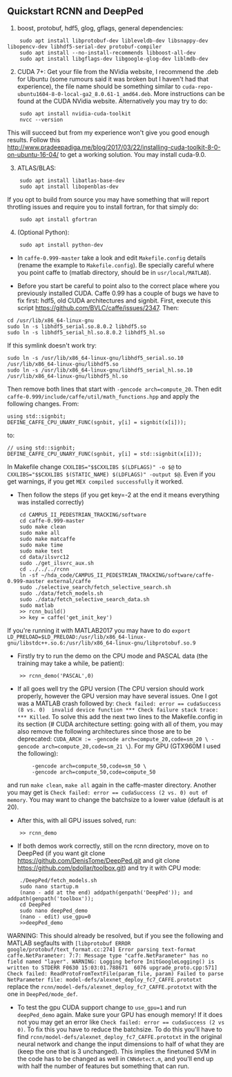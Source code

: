 ## Quickstart RCNN and DeepPed

1. boost, protobuf, hdf5, glog, gflags, general dependencies:
```
	sudo apt install libprotobuf-dev libleveldb-dev libsnappy-dev libopencv-dev libhdf5-serial-dev protobuf-compiler
	sudo apt install --no-install-recommends libboost-all-dev
	sudo apt install libgflags-dev libgoogle-glog-dev liblmdb-dev
```
2. CUDA 7+: Get your file from the NVidia website, I recommend the .deb for Ubuntu (some rumours said it was broken but I haven't had that experience), the file name should be something similar to
`cuda-repo-ubuntu1604-8-0-local-ga2_8.0.61-1_amd64.deb`. More instructions can be found at the CUDA NVidia website. Alternatively you may try to do:
```
	sudo apt install nvidia-cuda-toolkit
	nvcc --version
```
This will succeed but from my experience won't give you good enough results. Follow this http://www.pradeepadiga.me/blog/2017/03/22/installing-cuda-toolkit-8-0-on-ubuntu-16-04/ to get a working solution. You may install cuda-9.0.

3. ATLAS/BLAS:
```
	sudo apt install libatlas-base-dev
	sudo apt install libopenblas-dev
```
If you opt to build from source you may have something that will report throtling issues and require you to install fortran, for that simply do:
```
	sudo apt install gfortran
```
4. (Optional Python):
```
	sudo apt install python-dev
```
* In `caffe-0.999-master` take a look and edit `Makefile.config` details (rename the example to `Makefile.config`). Be specially careful where you point caffe to (matlab directory, should be in `usr/local/MATLAB`).

* Before you start be careful to point also to the correct place where you previously installed CUDA. Caffe 0.99 has a couple of bugs we have to fix first: hdf5, old CUDA architectures and signbit. First, execute this script https://github.com/BVLC/caffe/issues/2347. Then:
```
cd /usr/lib/x86_64-linux-gnu
sudo ln -s libhdf5_serial.so.8.0.2 libhdf5.so
sudo ln -s libhdf5_serial_hl.so.8.0.2 libhdf5_hl.so
```
If this symlink doesn't work try:
```
sudo ln -s /usr/lib/x86_64-linux-gnu/libhdf5_serial.so.10 /usr/lib/x86_64-linux-gnu/libhdf5.so
sudo ln -s /usr/lib/x86_64-linux-gnu/libhdf5_serial_hl.so.10 /usr/lib/x86_64-linux-gnu/libhdf5_hl.so
```
Then remove both lines that start with `-gencode arch=compute_20`.
Then edit `caffe-0.999/include/caffe/util/math_functions.hpp` and apply the following changes. From:
```
using std::signbit;
DEFINE_CAFFE_CPU_UNARY_FUNC(sgnbit, y[i] = signbit(x[i])); 
```
to:
```
// using std::signbit;
DEFINE_CAFFE_CPU_UNARY_FUNC(sgnbit, y[i] = std::signbit(x[i]));
```
In Makefile change `CXXLIBS="$$CXXLIBS $(LDFLAGS)" -o $@` to `CXXLIBS="$$CXXLIBS $(STATIC_NAME) $(LDFLAGS)" -output $@`. Even if you get warnings, if you get `MEX compiled successfully` it worked.

* Then follow the steps (if you get key=-2 at the end it means everything was installed correctly)
```
	cd CAMPUS_II_PEDESTRIAN_TRACKING/software
	cd caffe-0.999-master
	sudo make clean
	sudo make all
	sudo make matcaffe
	sudo make time
	sudo make test
	cd data/ilsvrc12
	sudo ./get_ilsvrc_aux.sh
	cd ../../../rcnn
	ln -sf ~/hda_code/CAMPUS_II_PEDESTRIAN_TRACKING/software/caffe-0.999-master external/caffe
	sudo ./selective_search/fetch_selective_search.sh
	sudo ./data/fetch_models.sh
	sudo ./data/fetch_selective_search_data.sh
	sudo matlab
	>> rcnn_build()
	>> key = caffe('get_init_key')
```
If you're running it with MATLAB2017 you may have to do ```export LD_PRELOAD=$LD_PRELOAD:/usr/lib/x86_64-linux-gnu/libstdc++.so.6:/usr/lib/x86_64-linux-gnu/libprotobuf.so.9```

* Firstly try to run the demo on the CPU mode and PASCAL data (the training may take a while, be patient):
```
	>> rcnn_demo('PASCAL',0)
```
* If all goes well try the GPU version (The CPU version should work properly, however the GPU version may have several issues. One I got was a MATLAB crash followed by: `Check failed: error == cudaSuccess (8 vs. 0)  invalid device function *** Check failure stack trace: *** Killed`. To solve this add the next two lines to the Makefile.config in its section (# CUDA architecture setting: going with all of them, you may also remove the following architectures since those are to be deprecated: `CUDA_ARCH := -gencode arch=compute_20,code=sm_20 \ -gencode arch=compute_20,code=sm_21 \`). For my GPU (GTX960M I used the following):
```
		-gencode arch=compute_50,code=sm_50 \
		-gencode arch=compute_50,code=compute_50
```
and run `make clean`, `make all` again in the caffe-master directory. Another you may get is `Check failed: error == cudaSuccess (2 vs. 0) out of memory`. You may want to change the batchsize to a lower value (default is at 20).

* After this, with all GPU issues solved, run:
```
	>> rcnn_demo
```
* If both demos work correctly, still on the rcnn directory, move on to DeepPed (if you want git clone https://github.com/DenisTome/DeepPed.git and git clone https://github.com/pdollar/toolbox.git) and try it with CPU mode:
```
	./DeepPed/fetch_models.sh
	sudo nano startup.m
	(nano - add at the end) addpath(genpath('DeepPed')); and addpath(genpath('toolbox'));
	cd DeepPed
	sudo nano deepPed_demo
	(nano - edit) use_gpu=0
	>>deepPed_demo
```
WARNING: This should already be resolved, but if you see the following and MATLAB segfaults with `[libprotobuf ERROR google/protobuf/text_format.cc:274] Error parsing text-format caffe.NetParameter: 7:7: Message type "caffe.NetParameter" has no field named "layer". WARNING: Logging before InitGoogleLogging() is written to STDERR F0630 15:03:01.788671  6076 upgrade_proto.cpp:571] Check failed: ReadProtoFromTextFile(param_file, param) Failed to parse NetParameter file: model-defs/alexnet_deploy_fc7_CAFFE.prototxt` replace the `rcnn/model-defs/alexnet_deploy_fc7_CAFFE.prototxt` with the one in `DeepPed/mode_def`.

* To test the gpu CUDA support change to `use_gpu=1` and run `deepPed_demo` again. Make sure your GPU has enough memory! If it does not you may get an error like `Check failed: error == cudaSuccess (2 vs 0)`. To fix this you have to reduce the batchsize. To do this you'll have to find `rcnn/model-defs/alexnet_deploy_fc7_CAFFE.prototxt` in the original neural network and change the input dimensions to half of what they are (keep the one that is 3 unchanged). This implies the finetuned SVM in the code has to be changed as well in `CNNdetect.m`, and you'll end up with half the number of features but something that can run.
